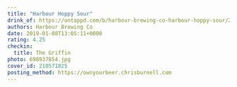 ```yaml
---
title: "Harbour Hoppy Sour"
drink_of: https://untappd.com/b/harbour-brewing-co-harbour-hoppy-sour/2952160
authors: Harbour Brewing Co
date: 2019-01-08T13:05:11+0000
rating: 4.25
checkin:
  title: The Griffin
photo: 698937854.jpg
cover_id: 210571825
posting_method: https://ownyourbeer.chrisburnell.com
---
```

